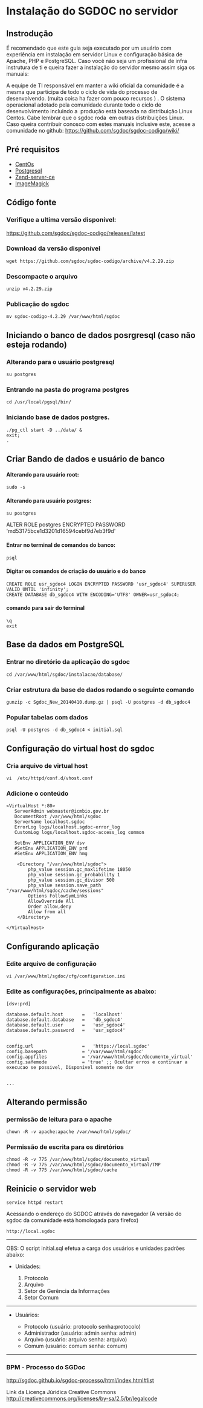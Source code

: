 Instalação do SGDOC no servidor
===============================================

Instrodução
-----------

É recomendado que este guia seja executado por um usu&aacute;rio com experi&ecirc;ncia em instala&ccedil;ão em servidor Linux e configura&ccedil;ão b&aacute;sica de Apache, PHP e PostgreSQL.  Caso voc&ecirc; n&atilde;o seja um profissional de infra instrutura de ti e queira fazer a instala&ccedil;ão do servidor mesmo assim siga os manuais:

A equipe de TI respons&aacute;vel em manter a wiki oficial da comunidade é a mesma que participa de todo o ciclo de vida do processo de desenvolvendo. (muita coisa ha fazer com pouco recursos ) .  O sistema  operacional adotado pela comunidade durante todo o ciclo de desenvolvimento incluindo a&nbsp; produ&ccedil;ão est&aacute; baseada na distribui&ccedil;ão Linux Centos. Cabe lembrar que o sgdoc roda&nbsp; em outras distribui&ccedil;ões Linux. Caso queira contribuir conosco com estes manuais inclusive este, acesse a  comunidade no github: https://github.com/sgdoc/sgdoc-codigo/wiki/

Pré requisitos
--------------

-   [CentOs](https://github.com/sgdoc/sgdoc-infra/wiki/CentOs-6.4)
-   [Postgresql](https://github.com/sgdoc/sgdoc-infra/wiki/Postgresql)
-   [Zend-server-ce](https://github.com/sgdoc/sgdoc-infra/wiki/Zend-server-ce)
-   [ImageMagick](https://github.com/sgdoc/sgdoc-infra/wiki/ImageMagick)

Código fonte
------------

### Verifique a ultima versão disponível:

https://github.com/sgdoc/sgdoc-codigo/releases/latest

### Download da versão disponível 

    wget https://github.com/sgdoc/sgdoc-codigo/archive/v4.2.29.zip

### Descompacte o arquivo

    unzip v4.2.29.zip

### Publicação do sgdoc

    mv sgdoc-codigo-4.2.29 /var/www/html/sgdoc


Iniciando o banco de dados posrgresql (caso não esteja rodando)
-------------------------------------------

### Alterando para o usuário postgresql

    su postgres

### Entrando na pasta do programa postgres

    cd /usr/local/pgsql/bin/

### Iniciando base de dados postgres.

    ./pg_ctl start -D ../data/ &
    exit;
    .
    
Criar Bando de dados e usuário de banco
----------------------------------------
#### Alterando para usuário root:

    sudo -s
    
#### Alterando para usuário postgres: 

    su postgres
ALTER ROLE postgres ENCRYPTED PASSWORD 'md53175bce1d3201d16594cebf9d7eb3f9d'
#### Entrar no terminal de comandos do banco: 

    psql

#### Digitar os comandos de criação do usuário e do banco

    CREATE ROLE usr_sgdoc4 LOGIN ENCRYPTED PASSWORD 'usr_sgdoc4' SUPERUSER VALID UNTIL 'infinity';
    CREATE DATABASE db_sgdoc4 WITH ENCODING='UTF8' OWNER=usr_sgdoc4;

#### comando para sair do terminal

    \q
    exit

Base da dados em PostgreSQL
---------------------------

### Entrar no diretório da aplicação do sgdoc

    cd /var/www/html/sgdoc/instalacao/database/

### Criar estrutura da base de dados rodando o seguinte comando

    gunzip -c Sgdoc_New_20140410.dump.gz | psql -U postgres -d db_sgdoc4
    
### Popular tabelas com dados

    psql -U postgres -d db_sgdoc4 < initial.sql
    
Configuração do virtual host do sgdoc
------------------------------------

### Cria arquivo de virtual host

    vi  /etc/httpd/conf.d/vhost.conf

### Adicione o conteúdo

    <VirtualHost *:80>
       ServerAdmin webmaster@icmbio.gov.br
       DocumentRoot /var/www/html/sgdoc
       ServerName localhost.sgdoc
       ErrorLog logs/localhost.sgdoc-error_log
       CustomLog logs/localhost.sgdoc-access_log common
       
       SetEnv APPLICATION_ENV dsv
       #SetEnv APPLICATION_ENV prd
       #SetEnv APPLICATION_ENV hmg
       
        <Directory "/var/www/html/sgdoc">
            php_value session.gc_maxlifetime 18050
            php_value session.gc_probability 1
            php_value session.gc_divisor 500
            php_value session.save_path "/var/www/html/sgdoc/cache/sessions"
            Options FollowSymLinks
            AllowOverride All
            Order allow,deny
            Allow from all
        </Directory>
        
    </VirtualHost>
  

Configurando aplicação
----------------------

### Edite arquivo de configuração

    vi /var/www/html/sgdoc/cfg/configuration.ini

### Edite as configurações, principalmente as abaixo:


    [dsv:prd]

    database.default.host       =   'localhost'
    database.default.database   =   'db_sgdoc4'
    database.default.user       =   'usr_sgdoc4'
    database.default.password   =   'usr_sgdoc4'
    

    config.url                  =   'https://local.sgdoc'
    config.basepath             = '/var/www/html/sgdoc' 
    config.appfiles             = '/var/www/html/sgdoc/documento_virtual'
    config.safemode             = 'true' ;; Ocultar erros e continuar a execucao se possivel, Disponivel somente no dsv


    ...


Alterando permissão
-------------------

### permissão de leitura para o apache

    chown -R -v apache:apache /var/www/html/sgdoc/

### Permissão de escrita para os diretórios

    chmod -R -v 775 /var/www/html/sgdoc/documento_virtual
    chmod -R -v 775 /var/www/html/sgdoc/documento_virtual/TMP
    chmod -R -v 775 /var/www/html/sgdoc/cache 

Reinicie o servidor web
-----------------------

    service httpd restart

Acessando o endereço do SGDOC através do navegador (A versão do sgdoc da comunidade está homologada para firefox)

    http://local.sgdoc

***


OBS: O script initial.sql efetua a carga dos usuários e unidades padrões abaixo:

* Unidades:

    1. Protocolo
    1. Arquivo
    1. Setor de Gerência da Informações
    1. Setor Comum

***
- Usuários:

    * Protocolo (usuário: protocolo senha:protocolo)
    * Administrador (usuário: admin senha: admin)
    * Arquivo (usuário: arquivo senha: arquivo)
    * Comum (usuário: comum senha: comum)

***

### BPM - Processo do SGDoc

http://sgdoc.github.io/sgdoc-processo/html/index.html#list

Link da Licença Júridica Creative Commons\
http://creativecommons.org/licenses/by-sa/2.5/br/legalcode
